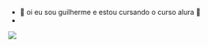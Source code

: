 - 👀 oi eu sou guilherme e estou cursando o curso alura  👋
- 
![](https://media.tenor.com/Ejy-6sd8QicAAAAC/hi-hello.gif)

